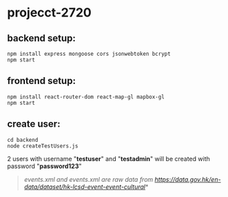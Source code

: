 # projecct-2720

## backend setup:

```
npm install express mongoose cors jsonwebtoken bcrypt
npm start
```
## frontend setup:

```
npm install react-router-dom react-map-gl mapbox-gl
npm start
```
## create user:

```
cd backend
node createTestUsers.js
```
2 users with username "**testuser**" and "**testadmin**" will be created with password "**password123**"


> *events.xml and events.xml are raw data from https://data.gov.hk/en-data/dataset/hk-lcsd-event-event-cultural**
